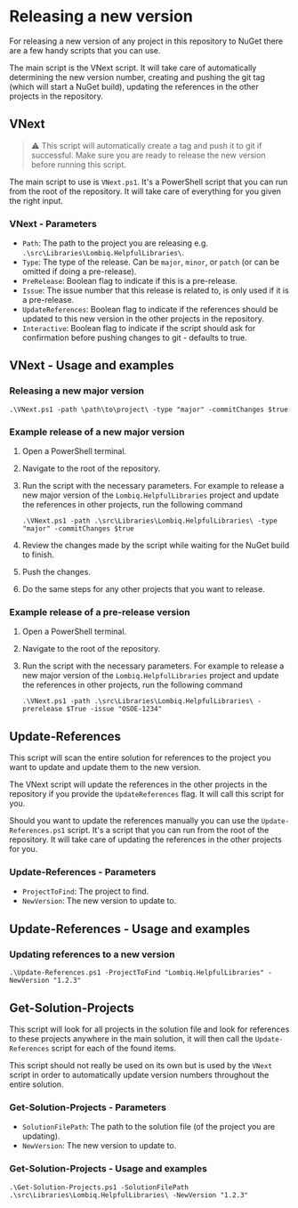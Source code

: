 ﻿# Releasing a new version

For releasing a new version of any project in this repository to NuGet there are a few handy scripts that you can use.

The main script is the VNext script. It will take care of automatically determining the new version number, creating and pushing the git tag (which will start a NuGet build), updating the references in the other projects in the repository.

## VNext

> ⚠ This script will automatically create a tag and push it to git if successful. Make sure you are ready to release the new version before running this script.

The main script to use is `VNext.ps1`. It's a PowerShell script that you can run from the root of the repository. It will take care of everything for you given the right input.

### VNext - Parameters

- `Path`: The path to the project you are releasing e.g. `.\src\Libraries\Lombiq.HelpfulLibraries\`.
- `Type`: The type of the release. Can be `major`, `minor`, or `patch` (or can be omitted if doing a pre-release).
- `PreRelease`: Boolean flag to indicate if this is a pre-release.
- `Issue`: The issue number that this release is related to, is only used if it is a pre-release.
- `UpdateReferences`: Boolean flag to indicate if the references should be updated to this new version in the other projects in the repository.
- `Interactive`: Boolean flag to indicate if the script should ask for confirmation before pushing changes to git - defaults to true.

## VNext - Usage and examples

### Releasing a new major version

```shell
.\VNext.ps1 -path \path\to\project\ -type "major" -commitChanges $true
```

### Example release of a new major version

1. Open a PowerShell terminal.
2. Navigate to the root of the repository.
3. Run the script with the necessary parameters. For example to release a new major version of the `Lombiq.HelpfulLibraries` project and update the references in other projects, run the following command

    ```shell
    .\VNext.ps1 -path .\src\Libraries\Lombiq.HelpfulLibraries\ -type "major" -commitChanges $true
    ```

4. Review the changes made by the script while waiting for the NuGet build to finish.
5. Push the changes.
6. Do the same steps for any other projects that you want to release.

### Example release of a pre-release version

1. Open a PowerShell terminal.
2. Navigate to the root of the repository.
3. Run the script with the necessary parameters. For example to release a new major version of the `Lombiq.HelpfulLibraries` project and update the references in other projects, run the following command

    ```shell
    .\VNext.ps1 -path .\src\Libraries\Lombiq.HelpfulLibraries\ -prerelease $True -issue "OSOE-1234"
    ```

## Update-References

This script will scan the entire solution for references to the project you want to update and update them to the new version.

The VNext script will update the references in the other projects in the repository if you provide the `UpdateReferences` flag. It will call this script for you.

Should you want to update the references manually you can use the `Update-References.ps1` script. It's a script that you can run from the root of the repository. It will take care of updating the references in the other projects for you.

### Update-References - Parameters

- `ProjectToFind`: The project to find.
- `NewVersion`: The new version to update to.

## Update-References - Usage and examples

### Updating references to a new version

```shell
.\Update-References.ps1 -ProjectToFind "Lombiq.HelpfulLibraries" -NewVersion "1.2.3"
```

## Get-Solution-Projects

This script will look for all projects in the solution file and look for references to these projects anywhere in the main solution, it will then call the `Update-References` script for each of the found items.

This script should not really be used on its own but is used by the `VNext` script in order to automatically update version numbers throughout the entire solution.

### Get-Solution-Projects - Parameters

- `SolutionFilePath`: The path to the solution file (of the project you are updating).
- `NewVersion`: The new version to update to.

### Get-Solution-Projects - Usage and examples

```shell
.\Get-Solution-Projects.ps1 -SolutionFilePath .\src\Libraries\Lombiq.HelpfulLibraries\ -NewVersion "1.2.3" 
```
